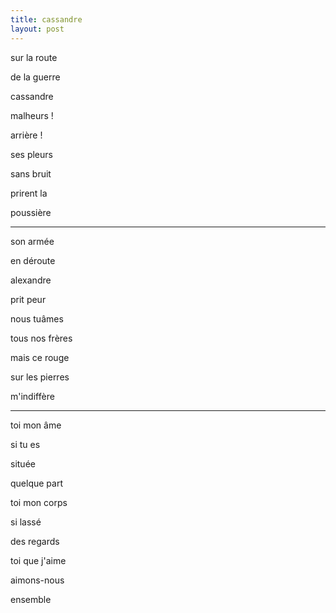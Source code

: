 ```yaml
---
title: cassandre
layout: post
---
```


sur la route

de la guerre

cassandre

malheurs !

arrière !

ses pleurs

sans bruit

prirent la

poussière

---

son armée

en déroute

alexandre

prit peur

nous tuâmes

tous nos frères

mais ce rouge

sur les pierres

m'indiffère

---

toi mon âme

si tu es

située

quelque part

toi mon corps

si lassé

des regards

toi que j'aime

aimons-nous

ensemble
